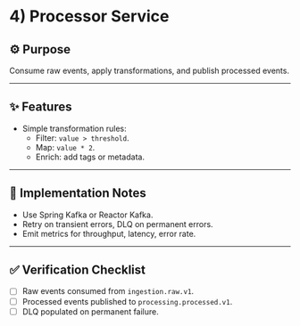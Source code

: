 # 4) Processor Service

## ⚙️ Purpose
Consume raw events, apply transformations, and publish processed events.

---

## ✨ Features
- Simple transformation rules:
  - Filter: `value > threshold`.
  - Map: `value * 2`.
  - Enrich: add tags or metadata.

---

## 🔧 Implementation Notes
- Use Spring Kafka or Reactor Kafka.
- Retry on transient errors, DLQ on permanent errors.
- Emit metrics for throughput, latency, error rate.

---

## ✅ Verification Checklist
- [ ] Raw events consumed from `ingestion.raw.v1`.
- [ ] Processed events published to `processing.processed.v1`.
- [ ] DLQ populated on permanent failure.
